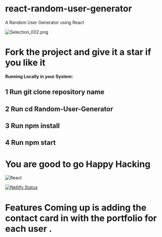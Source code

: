 # react-random-user-generator

A Random User Generator using React 

![Selection_002.png](./Selection_002.png)


# Fork the project and give it a star if you like it 

**Running Locally in your System:**

## 1 Run git clone repository name
## 2 Run cd Random-User-Generator
## 3 Run npm install
## 4 Run npm start

# You are good to go Happy Hacking

![React](https://images.g2crowd.com/uploads/product/image/social_landscape/social_landscape_1e0d62f445e6448af1e125f5702c8227/reactjs-development-services.png)

[![Netlify Status](https://api.netlify.com/api/v1/badges/ce65e4de-c175-4230-876a-bb8144d2947a/deploy-status)](https://app.netlify.com/sites/zen-khorana-1c4d80/deploys)

# Features Coming up is adding the contact card in with the portfolio for each user .
